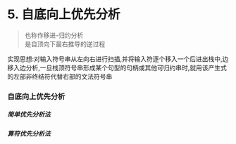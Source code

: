 # 5. 自底向上优先分析
> 也称作移进-归约分析  
> 是自顶向下最右推导的逆过程

实现思想:对输入符号串从左向右进行扫描,并将输入符逐个移入一个后进出栈中,边移入边分析,一旦栈顶符号串形成某个句型的句柄或其他可归约串时,就用该产生式的左部非终结符代替右部的文法符号串

### 自底向上优先分析
##### 简单优先分析法

##### 算符优先分析法

